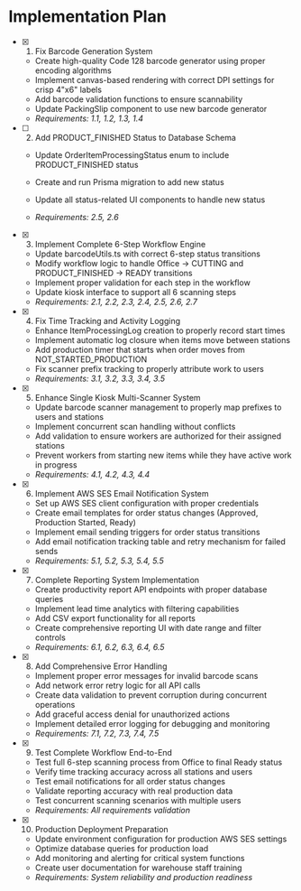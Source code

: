 # Implementation Plan

- [x] 1. Fix Barcode Generation System


  - Create high-quality Code 128 barcode generator using proper encoding algorithms
  - Implement canvas-based rendering with correct DPI settings for crisp 4"x6" labels
  - Add barcode validation functions to ensure scannability
  - Update PackingSlip component to use new barcode generator
  - _Requirements: 1.1, 1.2, 1.3, 1.4_




- [ ] 2. Add PRODUCT_FINISHED Status to Database Schema
  - Update OrderItemProcessingStatus enum to include PRODUCT_FINISHED status

  - Create and run Prisma migration to add new status
  - Update all status-related UI components to handle new status
  - _Requirements: 2.5, 2.6_

- [x] 3. Implement Complete 6-Step Workflow Engine

  - Update barcodeUtils.ts with correct 6-step status transitions
  - Modify workflow logic to handle Office → CUTTING and PRODUCT_FINISHED → READY transitions
  - Implement proper validation for each step in the workflow
  - Update kiosk interface to support all 6 scanning steps
  - _Requirements: 2.1, 2.2, 2.3, 2.4, 2.5, 2.6, 2.7_

- [x] 4. Fix Time Tracking and Activity Logging


  - Enhance ItemProcessingLog creation to properly record start times
  - Implement automatic log closure when items move between stations
  - Add production timer that starts when order moves from NOT_STARTED_PRODUCTION
  - Fix scanner prefix tracking to properly attribute work to users
  - _Requirements: 3.1, 3.2, 3.3, 3.4, 3.5_

- [x] 5. Enhance Single Kiosk Multi-Scanner System


  - Update barcode scanner management to properly map prefixes to users and stations
  - Implement concurrent scan handling without conflicts
  - Add validation to ensure workers are authorized for their assigned stations
  - Prevent workers from starting new items while they have active work in progress
  - _Requirements: 4.1, 4.2, 4.3, 4.4_

- [x] 6. Implement AWS SES Email Notification System


  - Set up AWS SES client configuration with proper credentials
  - Create email templates for order status changes (Approved, Production Started, Ready)
  - Implement email sending triggers for order status transitions
  - Add email notification tracking table and retry mechanism for failed sends
  - _Requirements: 5.1, 5.2, 5.3, 5.4, 5.5_

- [x] 7. Complete Reporting System Implementation


  - Create productivity report API endpoints with proper database queries
  - Implement lead time analytics with filtering capabilities
  - Add CSV export functionality for all reports
  - Create comprehensive reporting UI with date range and filter controls
  - _Requirements: 6.1, 6.2, 6.3, 6.4, 6.5_

- [x] 8. Add Comprehensive Error Handling


  - Implement proper error messages for invalid barcode scans
  - Add network error retry logic for all API calls
  - Create data validation to prevent corruption during concurrent operations
  - Add graceful access denial for unauthorized actions
  - Implement detailed error logging for debugging and monitoring
  - _Requirements: 7.1, 7.2, 7.3, 7.4, 7.5_

- [x] 9. Test Complete Workflow End-to-End


  - Test full 6-step scanning process from Office to final Ready status
  - Verify time tracking accuracy across all stations and users
  - Test email notifications for all order status changes
  - Validate reporting accuracy with real production data
  - Test concurrent scanning scenarios with multiple users
  - _Requirements: All requirements validation_

- [x] 10. Production Deployment Preparation



  - Update environment configuration for production AWS SES settings
  - Optimize database queries for production load
  - Add monitoring and alerting for critical system functions
  - Create user documentation for warehouse staff training
  - _Requirements: System reliability and production readiness_